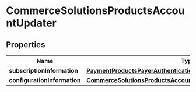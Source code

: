 
# CommerceSolutionsProductsAccountUpdater

## Properties
Name | Type | Description | Notes
------------ | ------------- | ------------- | -------------
**subscriptionInformation** | [**PaymentProductsPayerAuthenticationSubscriptionInformation**](PaymentProductsPayerAuthenticationSubscriptionInformation.md) |  |  [optional]
**configurationInformation** | [**CommerceSolutionsProductsAccountUpdaterConfigurationInformation**](CommerceSolutionsProductsAccountUpdaterConfigurationInformation.md) |  |  [optional]



